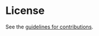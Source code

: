 # License

See the
[guidelines for contributions](https://github.com/njwatson32/rt-expiration/blob/main/CONTRIBUTING.md).
